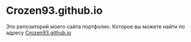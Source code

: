 # Crozen93.github.io 
Это репозиторий моего сайта портфолио. Которое вы можете найти по адресу [Crozen93.github.io](https://crozen93.github.io/)
